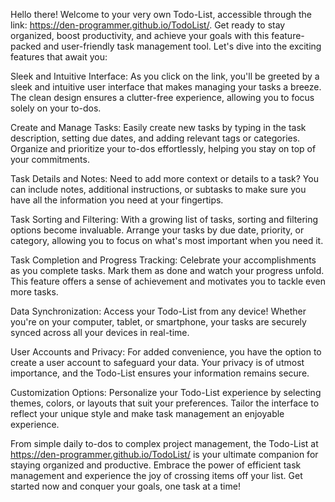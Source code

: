 Hello there! Welcome to your very own Todo-List, accessible through the link: https://den-programmer.github.io/TodoList/. Get ready to stay organized, boost productivity, and achieve your goals with this feature-packed and user-friendly task management tool. Let's dive into the exciting features that await you:

Sleek and Intuitive Interface: As you click on the link, you'll be greeted by a sleek and intuitive user interface that makes managing your tasks a breeze. The clean design ensures a clutter-free experience, allowing you to focus solely on your to-dos.

Create and Manage Tasks: Easily create new tasks by typing in the task description, setting due dates, and adding relevant tags or categories. Organize and prioritize your to-dos effortlessly, helping you stay on top of your commitments.

Task Details and Notes: Need to add more context or details to a task? You can include notes, additional instructions, or subtasks to make sure you have all the information you need at your fingertips.

Task Sorting and Filtering: With a growing list of tasks, sorting and filtering options become invaluable. Arrange your tasks by due date, priority, or category, allowing you to focus on what's most important when you need it.

Task Completion and Progress Tracking: Celebrate your accomplishments as you complete tasks. Mark them as done and watch your progress unfold. This feature offers a sense of achievement and motivates you to tackle even more tasks.

Data Synchronization: Access your Todo-List from any device! Whether you're on your computer, tablet, or smartphone, your tasks are securely synced across all your devices in real-time.

User Accounts and Privacy: For added convenience, you have the option to create a user account to safeguard your data. Your privacy is of utmost importance, and the Todo-List ensures your information remains secure.

Customization Options: Personalize your Todo-List experience by selecting themes, colors, or layouts that suit your preferences. Tailor the interface to reflect your unique style and make task management an enjoyable experience.

From simple daily to-dos to complex project management, the Todo-List at https://den-programmer.github.io/TodoList/ is your ultimate companion for staying organized and productive. Embrace the power of efficient task management and experience the joy of crossing items off your list. Get started now and conquer your goals, one task at a time!
